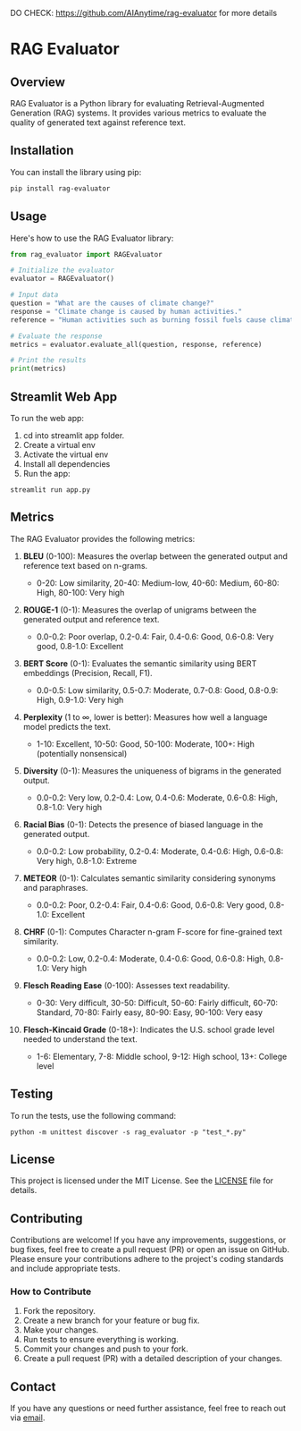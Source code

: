 DO CHECK: https://github.com/AIAnytime/rag-evaluator for more details

# RAG Evaluator

## Overview

RAG Evaluator is a Python library for evaluating Retrieval-Augmented Generation (RAG) systems. It provides various metrics to evaluate the quality of generated text against reference text.

## Installation

You can install the library using pip:

```bash
pip install rag-evaluator
```

## Usage

Here's how to use the RAG Evaluator library:

```python
from rag_evaluator import RAGEvaluator

# Initialize the evaluator
evaluator = RAGEvaluator()

# Input data
question = "What are the causes of climate change?"
response = "Climate change is caused by human activities."
reference = "Human activities such as burning fossil fuels cause climate change."

# Evaluate the response
metrics = evaluator.evaluate_all(question, response, reference)

# Print the results
print(metrics)
```

## Streamlit Web App

To run the web app:

1. cd into streamlit app folder.
2. Create a virtual env
3. Activate the virtual env
4. Install all dependencies
5. Run the app:
```
streamlit run app.py
```

## Metrics

The RAG Evaluator provides the following metrics:

1. **BLEU** (0-100): Measures the overlap between the generated output and reference text based on n-grams.
   - 0-20: Low similarity, 20-40: Medium-low, 40-60: Medium, 60-80: High, 80-100: Very high

2. **ROUGE-1** (0-1): Measures the overlap of unigrams between the generated output and reference text.
   - 0.0-0.2: Poor overlap, 0.2-0.4: Fair, 0.4-0.6: Good, 0.6-0.8: Very good, 0.8-1.0: Excellent

3. **BERT Score** (0-1): Evaluates the semantic similarity using BERT embeddings (Precision, Recall, F1).
   - 0.0-0.5: Low similarity, 0.5-0.7: Moderate, 0.7-0.8: Good, 0.8-0.9: High, 0.9-1.0: Very high

4. **Perplexity** (1 to ∞, lower is better): Measures how well a language model predicts the text.
   - 1-10: Excellent, 10-50: Good, 50-100: Moderate, 100+: High (potentially nonsensical)

5. **Diversity** (0-1): Measures the uniqueness of bigrams in the generated output.
   - 0.0-0.2: Very low, 0.2-0.4: Low, 0.4-0.6: Moderate, 0.6-0.8: High, 0.8-1.0: Very high

6. **Racial Bias** (0-1): Detects the presence of biased language in the generated output.
   - 0.0-0.2: Low probability, 0.2-0.4: Moderate, 0.4-0.6: High, 0.6-0.8: Very high, 0.8-1.0: Extreme

7. **METEOR** (0-1): Calculates semantic similarity considering synonyms and paraphrases.
   - 0.0-0.2: Poor, 0.2-0.4: Fair, 0.4-0.6: Good, 0.6-0.8: Very good, 0.8-1.0: Excellent

8. **CHRF** (0-1): Computes Character n-gram F-score for fine-grained text similarity.
   - 0.0-0.2: Low, 0.2-0.4: Moderate, 0.4-0.6: Good, 0.6-0.8: High, 0.8-1.0: Very high

9. **Flesch Reading Ease** (0-100): Assesses text readability.
   - 0-30: Very difficult, 30-50: Difficult, 50-60: Fairly difficult, 60-70: Standard, 70-80: Fairly easy, 80-90: Easy, 90-100: Very easy

10. **Flesch-Kincaid Grade** (0-18+): Indicates the U.S. school grade level needed to understand the text.
    - 1-6: Elementary, 7-8: Middle school, 9-12: High school, 13+: College level

## Testing

To run the tests, use the following command:

```
python -m unittest discover -s rag_evaluator -p "test_*.py"
```

## License

This project is licensed under the MIT License. See the [LICENSE](LICENSE) file for details.

## Contributing

Contributions are welcome! If you have any improvements, suggestions, or bug fixes, feel free to create a pull request (PR) or open an issue on GitHub. Please ensure your contributions adhere to the project's coding standards and include appropriate tests.

### How to Contribute

1. Fork the repository.
2. Create a new branch for your feature or bug fix.
3. Make your changes.
4. Run tests to ensure everything is working.
5. Commit your changes and push to your fork.
6. Create a pull request (PR) with a detailed description of your changes.

## Contact

If you have any questions or need further assistance, feel free to reach out via [email](mailto:aianytime07@gmail.com).
